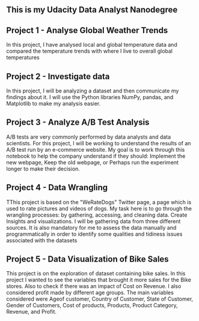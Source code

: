## This is my  Udacity Data Analyst Nanodegree

## Project 1 - Analyse Global Weather Trends
In this project, I have analysed local and global temperature data and compared the temperature trends with where I live to overall global temperatures

## Project 2 - Investigate data
In this project, I will  be analyzing a dataset and then communicate my findings about it. I will use the Python libraries NumPy, pandas, and Matplotlib to make my analysis easier.

## Project 3 - Analyze A/B Test Analysis
A/B tests are very commonly performed by data analysts and data scientists. For this project, I will be working to understand the results of an A/B test run by an e-commerce website. My goal is to work through this notebook to help the company understand if they should:
Implement the new webpage,
Keep the old webpage, or
Perhaps run the experiment longer to make their decision.

## Project 4 - Data Wrangling
TThis project is based on the "WeRateDogs" Twitter page, a page which is used to rate pictures and  videos of dogs. My task here is to go through the wrangling processes: by gathering, accessing, and cleaning data. Create Insights and visualizations. I will be gathering data from three different sources. 
It is also mandatory for me to assess the data manually and programmatically in order to identify some qualities and tidiness issues associated with the datasets

## Project 5 - Data Visualization of Bike Sales
This project is on the exploration of dataset containing bike sales.
In this project I wanted to see the variables that brought it more sales for the Bike stores. Also to check if there was an impact of Cost on Revenue. I also considered profit made by different age groups. The main variables considered were Ageof customer, Country of Customer, State of Customer, Gender of Customers, Cost of products, Products, Product Category, Revenue, and Profit.
